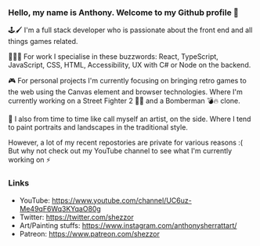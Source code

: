 ### Hello, my name is Anthony. Welcome to my Github profile 👋

🕹️🖌️ I'm a full stack developer who is passionate about the front end and all things games related.  

👨🏻‍💻 For work I specialise in these buzzwords: React, TypeScript, JavaScript, CSS, HTML, Accessibility, UX with C# or Node on the backend.

🎮 For personal projects I'm currently focusing on bringing retro games to the web using the Canvas element and browser technologies. Where I'm currently working on a Street Fighter 2 🐲👊 and a Bomberman 💣🔥 clone.

🎨 I also from time to time like call myself an artist, on the side. Where I tend to paint portraits and landscapes in the traditional style. 

However, a lot of my recent repostories are private for various reasons :( But why not check out my YouTube channel to see what I'm currently working on ⚡

### Links

- YouTube: https://www.youtube.com/channel/UC6uz-Me49qF6Wq3KYqaO80g
- Twitter: https://twitter.com/shezzor
- Art/Painting stuffs: https://www.instagram.com/anthonysherrattart/
- Patreon: https://www.patreon.com/shezzor

<!--
**shezzor/shezzor** is a ✨ _special_ ✨ repository because its `README.md` (this file) appears on your GitHub profile.

Here are some ideas to get you started:

- 🔭 I’m currently working on ...
- 🌱 I’m currently learning ...
- 👯 I’m looking to collaborate on ...
- 🤔 I’m looking for help with ...
- 💬 Ask me about ...
- 📫 How to reach me: ...
- 😄 Pronouns: ...
- ⚡ Fun fact: ...
-->
